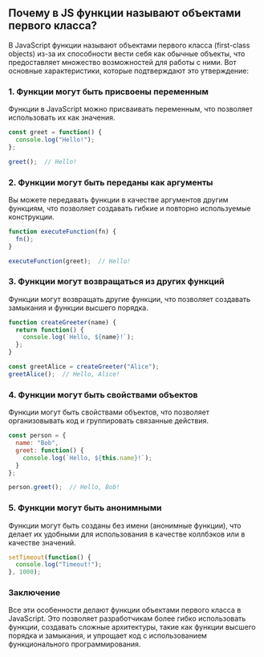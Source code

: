 ## Почему в JS функции называют объектами первого класса?

В JavaScript функции называют объектами первого класса (first-class objects) из-за их способности вести себя как обычные объекты, что предоставляет множество возможностей для работы с ними. Вот основные характеристики, которые подтверждают это утверждение:

### 1. **Функции могут быть присвоены переменным**
Функции в JavaScript можно присваивать переменным, что позволяет использовать их как значения.

```javascript
const greet = function() {
  console.log("Hello!");
};

greet();  // Hello!
```

### 2. **Функции могут быть переданы как аргументы**
Вы можете передавать функции в качестве аргументов другим функциям, что позволяет создавать гибкие и повторно используемые конструкции.

```javascript
function executeFunction(fn) {
  fn();
}

executeFunction(greet);  // Hello!
```

### 3. **Функции могут возвращаться из других функций**
Функции могут возвращать другие функции, что позволяет создавать замыкания и функции высшего порядка.

```javascript
function createGreeter(name) {
  return function() {
    console.log(`Hello, ${name}!`);
  };
}

const greetAlice = createGreeter("Alice");
greetAlice();  // Hello, Alice!
```

### 4. **Функции могут быть свойствами объектов**
Функции могут быть свойствами объектов, что позволяет организовывать код и группировать связанные действия.

```javascript
const person = {
  name: "Bob",
  greet: function() {
    console.log(`Hello, ${this.name}!`);
  }
};

person.greet();  // Hello, Bob!
```

### 5. **Функции могут быть анонимными**
Функции могут быть созданы без имени (анонимные функции), что делает их удобными для использования в качестве коллбэков или в качестве значений.

```javascript
setTimeout(function() {
  console.log("Timeout!");
}, 1000);
```

### Заключение
Все эти особенности делают функции объектами первого класса в JavaScript. Это позволяет разработчикам более гибко использовать функции, создавать сложные архитектуры, такие как функции высшего порядка и замыкания, и упрощает код с использованием функционального программирования.